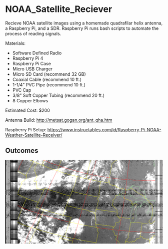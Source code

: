 # NOAA_Satellite_Reciever
Recieve NOAA satellite images using a homemade quadrafilar helix antenna, a Raspberry Pi, and a SDR. Raspberry Pi runs bash scripts to automate the process of reading signals. 

Materials:

- Software Defined Radio
- Raspberry Pi 4
- Raspberry Pi Case
- Micro USB Charger
- Micro SD Card (recommend 32 GB)
- Coaxial Cable (recommend 10 ft.)
- 1-1/4" PVC Pipe (recommend 10 ft.)
- PVC Cap
- 3/8" Soft Copper Tubing (recommend 20 ft.)
- 8 Copper Elbows

Estimated Cost: $200

Antenna Build: http://metsat.gogan.org/ant_qha.htm

Raspberry Pi Setup: https://www.instructables.com/id/Raspberry-Pi-NOAA-Weather-Satellite-Receiver/

## Outcomes

![alt text](https://github.com/thomasmcg77/NOAA_Satellite_Reciever/blob/master/NOAA1520200712-200928.png)
